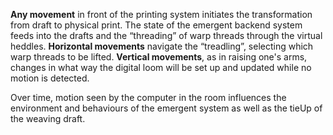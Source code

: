 **Any movement** in front of the printing system initiates the transformation from draft to physical print. The state of the emergent backend system feeds into the drafts and the “threading” of warp threads through the virtual heddles. **Horizontal movements** navigate the “treadling”, selecting which warp threads to be lifted. **Vertical movements**, as in raising one's arms, changes in what way the digital loom will be set up and updated while no motion is detected. 

Over time, motion seen by the computer in the room influences the environment and behaviours of the emergent system as well as the tieUp of the weaving draft.
